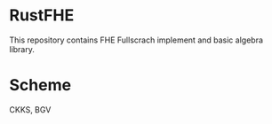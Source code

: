 # RustFHE

This repository contains FHE Fullscrach implement and basic algebra library.


# Scheme

CKKS, BGV
